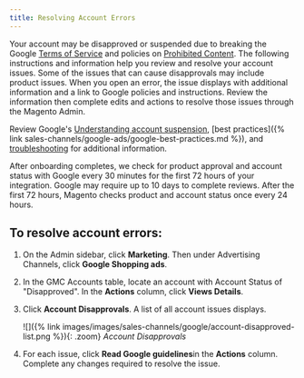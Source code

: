 ```yaml
---
title: Resolving Account Errors
---
```



Your account may be disapproved or suspended due to breaking the Google [Terms of Service][1] and policies on [Prohibited Content][2]. The following instructions and information help you review and resolve your account issues. Some of the issues that can cause disapprovals may include product issues. When you open an error, the issue displays with additional information and a link to Google policies and instructions. Review the information then complete edits and actions to resolve those issues through the Magento Admin.

Review Google's [Understanding account suspension][3], [best practices]({% link sales-channels/google-ads/google-best-practices.md %}), and [troubleshooting][4] for additional information.

After onboarding completes, we check for product approval and account status with Google every 30 minutes for the first 72 hours of your integration. Google may require up to 10 days to complete reviews. After the first 72 hours, Magento checks product and account status once every 24 hours.

## To resolve account errors:

1. On the Admin sidebar, click **Marketing**. Then under Advertising Channels, click **Google Shopping ads**.

1. In the GMC Accounts table, locate an account with Account Status of "Disapproved". In the **Actions** column, click **Views Details**.

1. Click **Account Disapprovals**. A list of all account issues displays.

    ![]({% link images/images/sales-channels/google/account-disapproved-list.png %}){: .zoom}
    *Account Disapprovals*

1. For each issue, click **Read Google guidelines**in the **Actions** column. Complete any changes required to resolve the issue.

[1]: https://support.google.com/merchants/answer/160173?hl=en
[2]: https://support.google.com/merchants/answer/6149970?hl=en
[3]: https://support.google.com/merchants/answer/2948694
[4]: https://support.magento.com/hc/en-us/articles/360026926371
